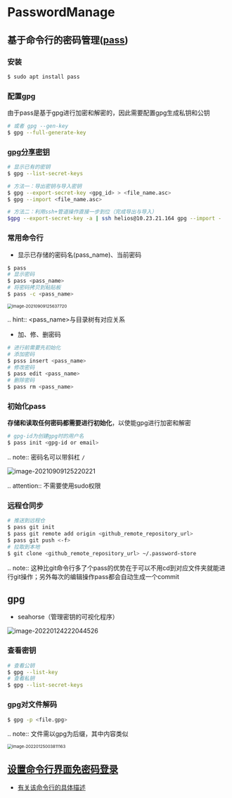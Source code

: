 # PasswordManage

## 基于命令行的密码管理([pass](https://wiki.archlinux.org/title/Pass))

### 安装

```bash
$ sudo apt install pass
```

### 配置gpg

由于pass是基于gpg进行加密和解密的，因此需要配置gpg生成私钥和公钥

```bash
# 或者 gpg --gen-key
$ gpg --full-generate-key
```

### [gpg分享密钥](https://unix.stackexchange.com/questions/481939/how-to-export-a-gpg-private-key-and-public-key-to-a-file)

```bash
# 显示已有的密钥
$ gpg --list-secret-keys

# 方法一：导出密钥与导入密钥
$ gpg --export-secret-key <gpg_id> > <file_name.asc>
$ gpg --import <file_name.asc>

# 方法二：利用ssh+管道操作直接一步到位（完成导出与导入）
$gpg --export-secret-key -a | ssh helios@10.23.21.164 gpg --import -
```

### 常用命令行

* 显示已存储的密码名(pass_name)、当前密码

```bash
$ pass
# 显示密码
$ pass <pass_name>
# 将密码拷贝到粘贴板
$ pass -c <pass_name>
```

<img src="https://natsu-akatsuki.oss-cn-guangzhou.aliyuncs.com/img/image-20210909125637720.png" alt="image-20210909125637720" style="zoom:67%; " />

.. hint:: <pass_name>与目录树有对应关系

* 加、修、删密码

```bash
# 进行前需要先初始化
# 添加密码
$ psss insert <pass_name>
# 修改密码
$ pass edit <pass_name>
# 删除密码
$ pass rm <pass_name>
```

### 初始化pass

**存储和读取任何密码都需要进行初始化**，以使能gpg进行加密和解密

```bash
# gpg-id为创建gpg时的用户名
$ pass init <gpg-id or email>
```

.. note:: 密码名可以带斜杠 `/`

![image-20210909125220221](https://natsu-akatsuki.oss-cn-guangzhou.aliyuncs.com/img/image-20210909125220221.png)

.. attention:: 不需要使用sudo权限

### 远程仓同步

```bash
# 推送到远程仓
$ pass git init
$ pass git remote add origin <github_remote_repository_url>
$ pass git push <-f>
# 拉取到本地
$ git clone <github_remote_repository_url> ~/.password-store
```

.. note:: 这种比git命令行多了个pass的优势在于可以不用cd到对应文件夹就能进行git操作；另外每次的编辑操作pass都会自动生成一个commit

## gpg

* seahorse（管理密钥的可视化程序）

![image-20220124222044526](https://natsu-akatsuki.oss-cn-guangzhou.aliyuncs.com/img/image-20220124222044526.png)

### 查看密钥

```bash
# 查看公钥
$ gpg --list-key
# 查看私钥
$ gpg --list-secret-keys
```

### gpg对文件解码

```bash
$ gpg -p <file.gpg>
```

.. note:: 文件需以gpg为后缀，其中内容类似

<img src="https://natsu-akatsuki.oss-cn-guangzhou.aliyuncs.com/img/image-20220125003811163.png" alt="image-20220125003811163" style="zoom:67%;" />

## [设置命令行界面免密码登录](https://blog.csdn.net/linzhiji/article/details/117336433)

- [有关该命令行的具体描述](https://askubuntu.com/questions/819117/how-can-i-get-autologin-at-startup-working-on-ubuntu-server-16-04-1)




